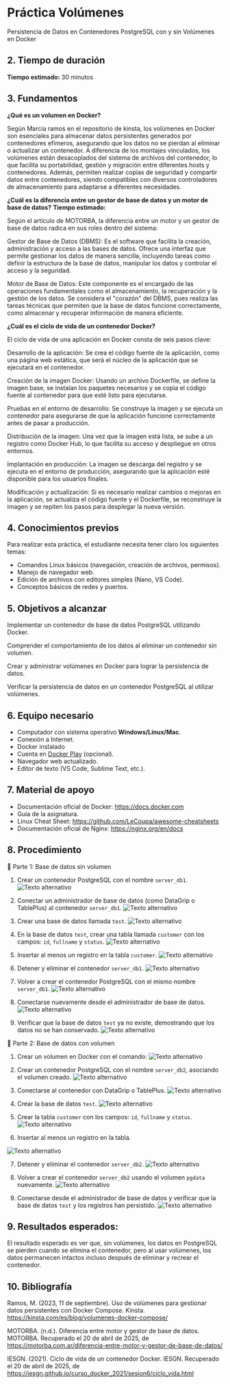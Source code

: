 
# Práctica Volúmenes

Persistencia de Datos en Contenedores PostgreSQL con y sin Volúmenes en Docker

## 2. Tiempo de duración  
**Tiempo estimado:** 30 minutos
## 3. Fundamentos  
**¿Qué es un volumen en Docker?**

Según Marcia ramos en el repositorio de kinsta, los volúmenes en Docker son esenciales para almacenar datos persistentes generados por contenedores efímeros, asegurando que los datos no se pierdan al eliminar o actualizar un contenedor. A diferencia de los montajes vinculados, los volúmenes están desacoplados del sistema de archivos del contenedor, lo que facilita su portabilidad, gestión y migración entre diferentes hosts y contenedores. Además, permiten realizar copias de seguridad y compartir datos entre contenedores, siendo compatibles con diversos controladores de almacenamiento para adaptarse a diferentes necesidades.

**¿Cuál es la diferencia entre un gestor de base de datos y un motor de base de datos?**
**Tiempo estimado:**

Según el artículo de MOTORBA, la diferencia entre un motor y un gestor de base de datos radica en sus roles dentro del sistema:

Gestor de Base de Datos (DBMS): Es el software que facilita la creación, administración y acceso a las bases de datos. Ofrece una interfaz que permite gestionar los datos de manera sencilla, incluyendo tareas como definir la estructura de la base de datos, manipular los datos y controlar el acceso y la seguridad.

Motor de Base de Datos: Este componente es el encargado de las operaciones fundamentales como el almacenamiento, la recuperación y la gestión de los datos. Se considera el "corazón" del DBMS, pues realiza las tareas técnicas que permiten que la base de datos funcione correctamente, como almacenar y recuperar información de manera eficiente.

**¿Cuál es el ciclo de vida de un contenedor Docker?**

El ciclo de vida de una aplicación en Docker consta de seis pasos clave:

Desarrollo de la aplicación: Se crea el código fuente de la aplicación, como una página web estática, que será el núcleo de la aplicación que se ejecutará en el contenedor.

Creación de la imagen Docker: Usando un archivo Dockerfile, se define la imagen base, se instalan los paquetes necesarios y se copia el código fuente al contenedor para que esté listo para ejecutarse.

Pruebas en el entorno de desarrollo: Se construye la imagen y se ejecuta un contenedor para asegurarse de que la aplicación funcione correctamente antes de pasar a producción.

Distribución de la imagen: Una vez que la imagen está lista, se sube a un registro como Docker Hub, lo que facilita su acceso y despliegue en otros entornos.

Implantación en producción: La imagen se descarga del registro y se ejecuta en el entorno de producción, asegurando que la aplicación esté disponible para los usuarios finales.

Modificación y actualización: Si es necesario realizar cambios o mejoras en la aplicación, se actualiza el código fuente y el Dockerfile, se reconstruye la imagen y se repiten los pasos para desplegar la nueva versión.



## 4. Conocimientos previos

Para realizar esta práctica, el estudiante necesita tener claro los siguientes temas:

- Comandos Linux básicos (navegación, creación de archivos, permisos).
- Manejo de navegador web.
- Edición de archivos con editores simples (Nano, VS Code).
- Conceptos básicos de redes y puertos.

## 5. Objetivos a alcanzar

Implementar un contenedor de base de datos PostgreSQL utilizando Docker.

Comprender el comportamiento de los datos al eliminar un contenedor sin volumen.

Crear y administrar volúmenes en Docker para lograr la persistencia de datos.

Verificar la persistencia de datos en un contenedor PostgreSQL al utilizar volúmenes.


## 6. Equipo necesario

- Computador con sistema operativo **Windows/Linux/Mac**.
- Conexión a Internet.
- Docker instalado 
- Cuenta en [Docker Play](https://labs.play-with-docker.com) (opcional).
- Navegador web actualizado.
- Editor de texto (VS Code, Sublime Text, etc.).

## 7. Material de apoyo

- Documentación oficial de Docker: https://docs.docker.com  
- Guía de la asignatura.  
- Linux Cheat Sheet: https://github.com/LeCoupa/awesome-cheatsheets  
- Documentación oficial de Nginx: https://nginx.org/en/docs  

## 8. Procedimiento

🔸 Parte 1: Base de datos sin volumen

1. Crear un contenedor PostgreSQL con el nombre `server_db1`.
![Texto alternativo](https://github.com/Edissonfierro/volumenes/blob/main/1.jpg)


2. Conectar un administrador de base de datos (como DataGrip o TablePlus) al contenedor `server_db1`.
![Texto alternativo](https://github.com/Edissonfierro/volumenes/blob/main/2.jpg)

3. Crear una base de datos llamada `test`.
![Texto alternativo](https://github.com/Edissonfierro/volumenes/blob/main/3.jpg)

4. En la base de datos `test`, crear una tabla llamada `customer` con los campos: `id`, `fullname` y `status`.
![Texto alternativo](https://github.com/Edissonfierro/volumenes/blob/main/4.jpg)

5. Insertar al menos un registro en la tabla `customer`.
![Texto alternativo](https://github.com/Edissonfierro/volumenes/blob/main/5.jpg)

6. Detener y eliminar el contenedor `server_db1`.
![Texto alternativo](https://github.com/Edissonfierro/volumenes/blob/main/6.jpg)

7. Volver a crear el contenedor PostgreSQL con el mismo nombre `server_db1`.
![Texto alternativo](https://github.com/Edissonfierro/volumenes/blob/main/7.jpg)

8. Conectarse nuevamente desde el administrador de base de datos.
![Texto alternativo](https://github.com/Edissonfierro/volumenes/blob/main/8.jpg)

9. Verificar que la base de datos `test` ya no existe, demostrando que los datos no se han conservado.
![Texto alternativo](https://github.com/Edissonfierro/volumenes/blob/main/9.jpg)


🔸 Parte 2: Base de datos con volumen

1. Crear un volumen en Docker con el comando:
![Texto alternativo](https://github.com/Edissonfierro/volumenes/blob/main/01.jpg)

2. Crear un contenedor PostgreSQL con el nombre `server_db2`, asociando el volumen creado.
![Texto alternativo](https://github.com/Edissonfierro/volumenes/blob/main/02.jpg)

3. Conectarse al contenedor con DataGrip o TablePlus.
![Texto alternativo](https://github.com/Edissonfierro/volumenes/blob/main/03.jpg)

4. Crear la base de datos `test`.
![Texto alternativo](https://github.com/Edissonfierro/volumenes/blob/main/04.jpg)

5. Crear la tabla `customer` con los campos: `id`, `fullname` y `status`.
![Texto alternativo](https://github.com/Edissonfierro/volumenes/blob/main/05.jpg)

6. Insertar al menos un registro en la tabla.

![Texto alternativo](https://github.com/Edissonfierro/volumenes/blob/main/06jpg)

7. Detener y eliminar el contenedor `server_db2`.
![Texto alternativo](https://github.com/Edissonfierro/volumenes/blob/main/07.jpg)

8. Volver a crear el contenedor `server_db2` usando el volumen `pgdata` nuevamente.
![Texto alternativo](https://github.com/Edissonfierro/volumenes/blob/main/08.jpg)

9. Conectarse desde el administrador de base de datos y verificar que la base de datos `test` y los registros han persistido.
![Texto alternativo](https://github.com/Edissonfierro/volumenes/blob/main/09.jpg)



## 9. Resultados esperados:

El resultado esperado es ver que, sin volúmenes, los datos en PostgreSQL se pierden cuando se elimina el contenedor, pero al usar volúmenes, los datos permanecen intactos incluso después de eliminar y recrear el contenedor.

## 10. Bibliografía

Ramos, M. (2023, 11 de septiembre). Uso de volúmenes para gestionar datos persistentes con Docker Compose. Kinsta. https://kinsta.com/es/blog/volumenes-docker-compose/

MOTORBA. (n.d.). Diferencia entre motor y gestor de base de datos. MOTORBA. Recuperado el 20 de abril de 2025, de https://motorba.com.ar/diferencia-entre-motor-y-gestor-de-base-de-datos/

IESGN. (2021). Ciclo de vida de un contenedor Docker. IESGN. Recuperado el 20 de abril de 2025, de https://iesgn.github.io/curso_docker_2021/sesion6/ciclo_vida.html
